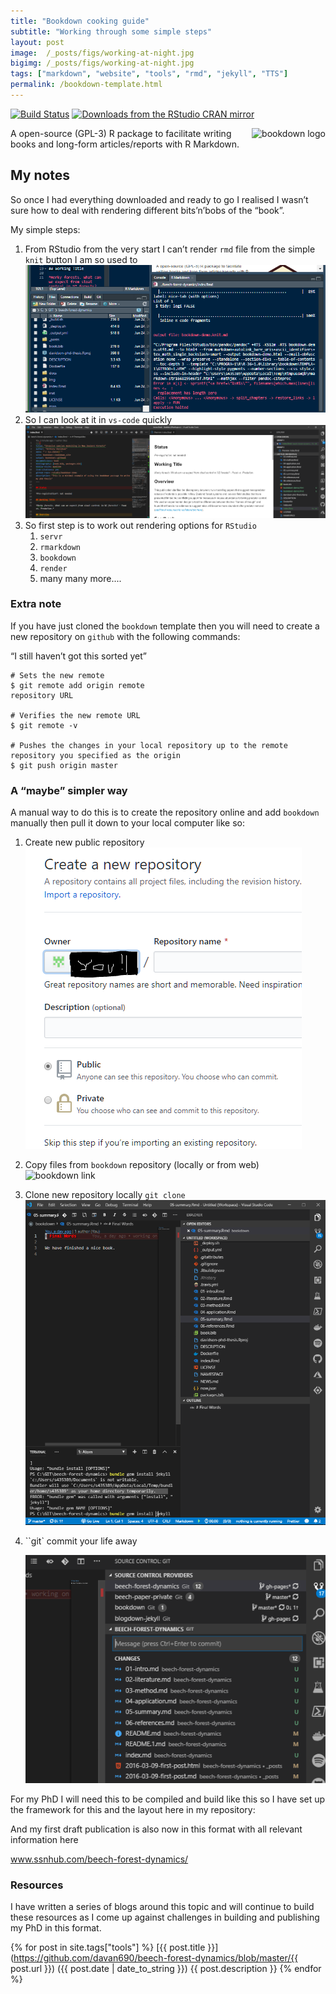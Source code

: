 ```yaml
---
title: "Bookdown cooking guide"
subtitle: "Working through some simple steps"
layout: post
image:  /_posts/figs/working-at-night.jpg
bigimg: /_posts/figs/working-at-night.jpg
tags: ["markdown", "website", "tools", "rmd", "jekyll", "TTS"]
permalink: /bookdown-template.html
---
```


[![Build Status](https://travis-ci.org/rstudio/bookdown.svg)](https://travis-ci.org/rstudio/bookdown)
[![Downloads from the RStudio CRAN mirror](https://cranlogs.r-pkg.org/badges/bookdown)](https://cran.r-project.org/package=bookdown)

<a href="https://bookdown.org/yihui/bookdown"><img src="https://bookdown.org/yihui/bookdown/images/logo.png" alt="bookdown logo" align="right" /></a>

A open-source (GPL-3) R package to facilitate writing books and long-form articles/reports with R Markdown.

## My notes

So once I had everything downloaded and ready to go I realised I wasn’t sure how to deal with rendering different bits’n’bobs of the “book”.

My simple steps:

1. From RStudio from the very start I can’t render `rmd` file from the simple `knit` button I am so used to![Screenshot](../img/index-issues-rstudio.png)
2. So I can look at it in `vs-code` quickly![1561348386533](../img/vs-code-rmd-file-view.png)
3. So first step is to work out rendering options for `RStudio`
   1. `servr`
   2. `rmarkdown`
   3. `bookdown`
   4. `render`
   5. many many more....

### Extra note

If you have just cloned the `bookdown` template then you will need to create a new repository on `github` with the following commands:

“I still haven’t got this sorted yet”

```shell
# Sets the new remote
$ git remote add origin remote 
repository URL

# Verifies the new remote URL
$ git remote -v

# Pushes the changes in your local repository up to the remote repository you specified as the origin
$ git push origin master

```

### A “maybe” simpler way

A manual way to do this is to create the repository online and add `bookdown` manually then pull it down to your local computer like so:

1. Create new public repository ![1561346525125](../img/repo-example2.jpg)

2. Copy files from `bookdown` repository (locally or from web)![bookdown link](https://bookdown.org/yihui/bookdown/images/logo.png)

3. Clone new repository locally `git clone`![1561347003110](../img/bookdown-on-vs-code.png)

4. ``git` commit your life away

   ![1561347067642](../img/git-commit-image.png)

   

For my PhD I will need this to be compiled and build like this so I have set up the framework for this and the layout here in my repository:

And my first draft publication is also now in this format with all relevant information here

www.ssnhub.com/beech-forest-dynamics/

### Resources

I have written a series of blogs around this topic and will continue to build these resources as I come up against challenges in building and publishing my PhD in this format.

{% for post in site.tags["tools"] %} [{{ post.title }}](https://github.com/davan690/beech-forest-dynamics/blob/master/{{ post.url }}) ({{ post.date | date_to_string }})
{{ post.description }} {% endfor %}